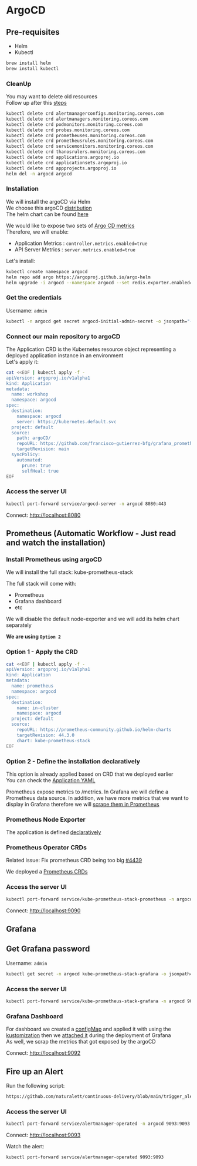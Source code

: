 # ArgoCD

## Pre-requisites
* Helm
* Kubectl

```bash
brew install helm
brew install kubectl
```

### CleanUp

You may want to delete old resources\
Follow up after this [steps](https://github.com/prometheus-community/helm-charts/tree/main/charts/kube-prometheus-stack#uninstall-helm-chart)

```bash
kubectl delete crd alertmanagerconfigs.monitoring.coreos.com
kubectl delete crd alertmanagers.monitoring.coreos.com
kubectl delete crd podmonitors.monitoring.coreos.com
kubectl delete crd probes.monitoring.coreos.com
kubectl delete crd prometheuses.monitoring.coreos.com
kubectl delete crd prometheusrules.monitoring.coreos.com
kubectl delete crd servicemonitors.monitoring.coreos.com
kubectl delete crd thanosrulers.monitoring.coreos.com
kubectl delete crd applications.argoproj.io
kubectl delete crd applicationsets.argoproj.io
kubectl delete crd appprojects.argoproj.io
helm del -n argocd argocd
```

### Installation
We will install the argoCD via Helm\
We choose this argoCD [distribution](https://artifacthub.io/packages/helm/argo/argo-cd)\
The helm chart can be found [here](https://github.com/argoproj/argo-helm/tree/main/charts/argo-cd)

We would like to expose two sets of [Argo CD metrics](https://argo-cd.readthedocs.io/en/release-1.8/operator-manual/metrics/#application-metrics)\
Therefore, we will enable:
 * Application Metrics : `controller.metrics.enabled=true`
 * API Server Metrics : `server.metrics.enabled=true`

Let's install:
```bash
kubectl create namespace argocd
helm repo add argo https://argoproj.github.io/argo-helm
helm upgrade -i argocd --namespace argocd --set redis.exporter.enabled=true --set redis.metrics.enabled=true --set server.metrics.enabled=true --set controller.metrics.enabled=true argo/argo-cd
```

### Get the credentials

Username: `admin`
```bash
kubectl -n argocd get secret argocd-initial-admin-secret -o jsonpath="{.data.password}" | base64 -d
```

### Connect our main repository to argoCD

The Application CRD is the Kubernetes resource object representing a deployed application instance in an environment\
Let's apply it:

```bash
cat <<EOF | kubectl apply -f -
apiVersion: argoproj.io/v1alpha1
kind: Application
metadata:
  name: workshop
  namespace: argocd
spec:
  destination:
    namespace: argocd
    server: https://kubernetes.default.svc
  project: default
  source:
    path: argoCD/
    repoURL: https://github.com/francisco-gutierrez-bfg/grafana_prometheus
    targetRevision: main
  syncPolicy:
    automated:
      prune: true
      selfHeal: true
EOF
```

### Access the server UI
```bash
kubectl port-forward service/argocd-server -n argocd 8080:443
```
Connect: [http://localhost:8080](http://localhost:8080)

## Prometheus (Automatic Workflow - Just read and watch the  installation)

### Install Prometheus using argoCD
We will install the full stack: kube-prometheus-stack

The full stack will come with:
  * Prometheus
  * Grafana dashboard
  * etc

We will disable the default node-exporter and we will add its helm chart separately 



**We are using `Option 2`**

### Option 1 - Apply the CRD

```bash
cat <<EOF | kubectl apply -f -
apiVersion: argoproj.io/v1alpha1
kind: Application
metadata:
  name: prometheus
  namespace: argocd
spec:
  destination:
    name: in-cluster
    namespace: argocd
  project: default
  source:
    repoURL: https://prometheus-community.github.io/helm-charts
    targetRevision: 44.3.0
    chart: kube-prometheus-stack
EOF
```

### Option 2 - Define the installation declaratively
This option is already applied based on CRD that we deployed earlier\
You can check the [Application YAML](https://github.com/naturalett/continuous-delivery/blob/main/argoCD/kube-prometheus-stack/application.yaml)

Prometheus expose metrics to /metrics.
In Grafana we will define a Prometheus data source. In addition, we have more metrics that we want to display in Grafana therefore we will [scrape them in Prometheus](https://github.com/naturalett/continuous-delivery/blob/main/argoCD/prometheus/application.yaml#L20-L31)

### Prometheus Node Exporter
The application is defined [declaratively](https://github.com/naturalett/continuous-delivery/blob/main/argoCD/prometheus-node-exporter/application.yaml)

### Prometheus Operator CRDs
Related issue: Fix prometheus CRD being too big [#4439](https://github.com/prometheus-operator/prometheus-operator/issues/4439#issuecomment-1030198014)

We deployed a [Prometheus CRDs](https://github.com/naturalett/continuous-delivery/blob/main/argoCD/prometheus-operator-crds/application.yaml)

### Access the server UI
```bash
kubectl port-forward service/kube-prometheus-stack-prometheus -n argocd 9090:9090
```
Connect: [http://localhost:9090](http://localhost:9090)


## Grafana

## Get Grafana password
Username: `admin`
```bash
kubectl get secret -n argocd kube-prometheus-stack-grafana -o jsonpath="{.data.admin-password}" | base64 --decode ; echo
```

### Access the server UI
```bash
kubectl port-forward service/kube-prometheus-stack-grafana -n argocd 9092:80
```

### Grafana Dashboard
For dashboard we created a [configMap](https://github.com/naturalett/continuous-delivery/blob/main/argoCD/grafana/dashboards/argo-cd.yaml) and applied it with using the [kustomization](https://github.com/naturalett/continuous-delivery/blob/main/argoCD/kustomization.yaml#L8) then we [attached it](https://github.com/naturalett/continuous-delivery/blob/main/argoCD/prometheus/application.yaml#L21-L25) during the deployment of Grafana\
As well, we scrap the metrics that got exposed by the argoCD

Connect: [http://localhost:9092](http://localhost:9092)



## Fire up an Alert
Run the following script:
```bash
https://github.com/naturalett/continuous-delivery/blob/main/trigger_alert.sh
```

### Access the server UI
```bash
kubectl port-forward service/alertmanager-operated -n argocd 9093:9093
```
Connect: [http://localhost:9093](http://localhost:9093)


Watch the alert:
```bash
kubectl port-forward service/alertmanager-operated 9093:9093
```
